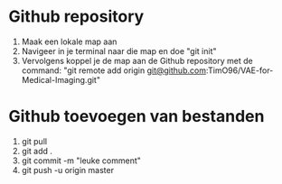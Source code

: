 # Github repository
1. Maak een lokale map aan
2. Navigeer in je terminal naar die map en doe "git init"
3. Vervolgens koppel je de map aan de Github repository met de command: "git remote add origin git@github.com:TimO96/VAE-for-Medical-Imaging.git"

# Github toevoegen van bestanden
1. git pull
2. git add .
3. git commit -m "leuke comment"
4. git push -u origin master
